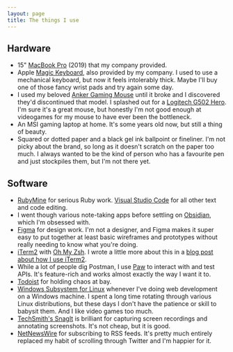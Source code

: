 ```yaml
---
layout: page
title: The things I use
---
```


## Hardware

* 15" [MacBook Pro](https://www.apple.com/uk/shop/buy-mac/macbook-pro) (2019) that my company provided.
* Apple [Magic Keyboard](https://www.apple.com/uk/shop/product/MLA22B/A/magic-keyboard-british-english), also provided by my company. I used to use a mechanical keyboard, but now it feels intolerably thick. Maybe I'll buy one of those fancy wrist pads and try again some day.
* I used my beloved [Anker Gaming Mouse](https://www.anker.com/es/products/variant/8200-dpi-highprecision-laser-gaming-mouse/98ANDS2368-BA) until it broke and I discovered they'd discontinued that model. I splashed out for a [Logitech G502 Hero](https://www.logitechg.com/en-gb/products/gaming-mice/g502-hero-gaming-mouse.910-005471.html). I'm sure it's a great mouse, but honestly I'm not good enough at videogames for my mouse to have ever been the bottleneck.
* An MSI gaming laptop at home. It's some years old now, but still a thing of beauty.
* Squared or dotted paper and a black gel ink ballpoint or fineliner. I'm not picky about the brand, so long as it doesn't scratch on the paper too much. I always wanted to be the kind of person who has a favourite pen and just stockpiles them, but I'm not there yet.

## Software

* [RubyMine](https://www.jetbrains.com/ruby/) for serious Ruby work. [Visual Studio Code](https://code.visualstudio.com/) for all other text and code editing.
* I went though various note-taking apps before settling on [Obsidian](https://obsidian.md/), which I'm obsessed with.
* [Figma](https://www.figma.com/) for design work. I'm not a designer, and Figma makes it super easy to put together at least basic wireframes and prototypes without really needing to know what you're doing.
* [iTerm2](https://iterm2.com/) with [Oh My Zsh](https://ohmyz.sh/). I wrote a little more about this in a [blog post about how I use iTerm2](/programming/2021/11/04/how-i-use-iterm2.html).
* While a lot of people dig Postman, I use [Paw](https://paw.cloud/) to interact with and test APIs. It's feature-rich and works almost exactly the way I want it to.
* [Todoist](https://todoist.com) for holding chaos at bay.
* [Windows Subsystem for Linux](https://docs.microsoft.com/en-us/windows/wsl/faq) whenever I've doing web development on a Windows machine. I spent a long time rotating through various Linux distributions, but these days I don't have the patience or skill to babysit them. And I like video games too much.
* [TechSmith's SnagIt](https://www.techsmith.com/screen-capture.html) is brilliant for capturing screen recordings and annotating screenshots. It's not cheap, but it is good.
* [NetNewsWire](https://netnewswire.com/) for subscribing to RSS feeds. It's pretty much entirely replaced my habit of scrolling through Twitter and I'm happier for it.

